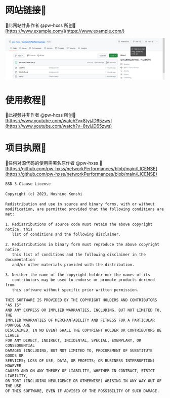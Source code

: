 # 网站链接🔗
🚨此网站并非作者 @pw-hxss 所创🚨  
[https://www.example.com/](https://www.example.com/)

![Sample Image network menu](https://github.com/pw-hxss/networkPerformances/blob/main/network%20menu%20sample.png)

# 使用教程🎥
🚨此视频并非作者 @pw-hxss 所创🚨  
[https://www.youtube.com/watch?v=8tyjJD65zws](https://www.youtube.com/watch?v=8tyjJD65zws)

# 项目执照🧾
🚨任何对源代码的使用需署名原作者 @pw-hxss 🚨  
[https://github.com/pw-hxss/networkPerformances/blob/main/LICENSE](https://github.com/pw-hxss/networkPerformances/blob/main/LICENSE)

```
BSD 3-Clause License

Copyright (c) 2023, Hoshino Kenshi

Redistribution and use in source and binary forms, with or without
modification, are permitted provided that the following conditions are met:

1. Redistributions of source code must retain the above copyright notice, this
   list of conditions and the following disclaimer.

2. Redistributions in binary form must reproduce the above copyright notice,
   this list of conditions and the following disclaimer in the documentation
   and/or other materials provided with the distribution.

3. Neither the name of the copyright holder nor the names of its
   contributors may be used to endorse or promote products derived from
   this software without specific prior written permission.

THIS SOFTWARE IS PROVIDED BY THE COPYRIGHT HOLDERS AND CONTRIBUTORS "AS IS"
AND ANY EXPRESS OR IMPLIED WARRANTIES, INCLUDING, BUT NOT LIMITED TO, THE
IMPLIED WARRANTIES OF MERCHANTABILITY AND FITNESS FOR A PARTICULAR PURPOSE ARE
DISCLAIMED. IN NO EVENT SHALL THE COPYRIGHT HOLDER OR CONTRIBUTORS BE LIABLE
FOR ANY DIRECT, INDIRECT, INCIDENTAL, SPECIAL, EXEMPLARY, OR CONSEQUENTIAL
DAMAGES (INCLUDING, BUT NOT LIMITED TO, PROCUREMENT OF SUBSTITUTE GOODS OR
SERVICES; LOSS OF USE, DATA, OR PROFITS; OR BUSINESS INTERRUPTION) HOWEVER
CAUSED AND ON ANY THEORY OF LIABILITY, WHETHER IN CONTRACT, STRICT LIABILITY,
OR TORT (INCLUDING NEGLIGENCE OR OTHERWISE) ARISING IN ANY WAY OUT OF THE USE
OF THIS SOFTWARE, EVEN IF ADVISED OF THE POSSIBILITY OF SUCH DAMAGE.
```
